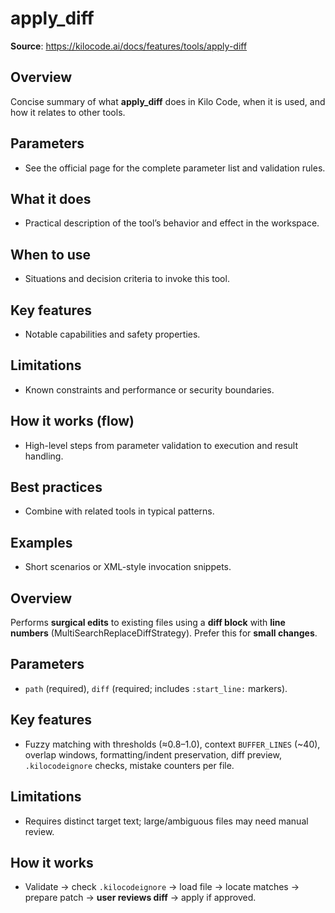 # apply_diff

**Source**: https://kilocode.ai/docs/features/tools/apply-diff

## Overview
Concise summary of what **apply_diff** does in Kilo Code, when it is used, and how it relates to other tools.

## Parameters
- See the official page for the complete parameter list and validation rules.

## What it does
- Practical description of the tool’s behavior and effect in the workspace.

## When to use
- Situations and decision criteria to invoke this tool.

## Key features
- Notable capabilities and safety properties.

## Limitations
- Known constraints and performance or security boundaries.

## How it works (flow)
- High-level steps from parameter validation to execution and result handling.

## Best practices
- Combine with related tools in typical patterns.

## Examples
- Short scenarios or XML-style invocation snippets.

## Overview
Performs **surgical edits** to existing files using a **diff block** with **line numbers** (MultiSearchReplaceDiffStrategy). Prefer this for **small changes**.

## Parameters
- `path` (required), `diff` (required; includes `:start_line:` markers).

## Key features
- Fuzzy matching with thresholds (≈0.8–1.0), context `BUFFER_LINES` (~40), overlap windows, formatting/indent preservation, diff preview, `.kilocodeignore` checks, mistake counters per file.

## Limitations
- Requires distinct target text; large/ambiguous files may need manual review.

## How it works
- Validate → check `.kilocodeignore` → load file → locate matches → prepare patch → **user reviews diff** → apply if approved.
